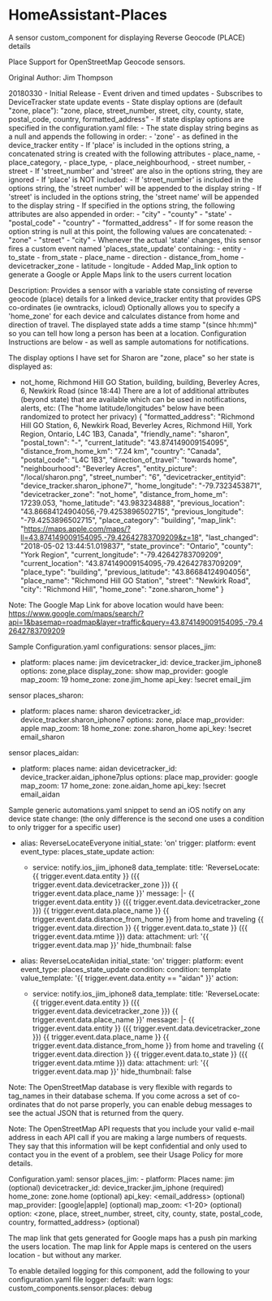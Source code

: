 # HomeAssistant-Places
A sensor custom_component for displaying Reverse Geocode (PLACE) details

Place Support for OpenStreetMap Geocode sensors.

Original Author:  Jim Thompson

20180330 - Initial Release
         - Event driven and timed updates
         - Subscribes to DeviceTracker state update events
         - State display options are (default "zone, place"):
           "zone, place, street_number, street, city, county, state, postal_code, country, formatted_address"
         - If state display options are specified in the configuration.yaml file:
           - The state display string begins as a null and appends the following in order:
             - 'zone' - as defined in the device_tracker entity
             - If 'place' is included in the options string, a concatenated string is created with the following attributes
               - place_name, 
               - place_category, 
               - place_type, 
               - place_neighbourhood, 
               - street number, 
               - street
               - If 'street_number' and 'street' are also in the options string, they are ignored
             - If 'place' is NOT included:
               - If 'street_number' is included in the options string, the 'street number' will be appended to the display string
               - If 'street' is included in the options string, the 'street name' will be appended to the display string
            - If specified in the options string, the following attributes are also appended in order:
              - "city"
              - "county"
              - "state'
              - "postal_code"
              - "country"
              - "formatted_address"
           - If for some reason the option string is null at this point, the following values are concatenated:
             - "zone"
             - "street"
             - "city"
         - Whenever the actual 'state' changes, this sensor fires a custom event named 'places_state_update' containing:
           - entity
           - to_state
           - from_state
           - place_name
           - direction
           - distance_from_home
           - devicetracker_zone
           - latitude
           - longitude
         - Added Map_link option to generate a Google or Apple Maps link to the users current location
         
Description:
  Provides a sensor with a variable state consisting of reverse geocode (place) details for a linked device_tracker entity that provides GPS co-ordinates (ie owntracks, icloud)
  Optionally allows you to specify a 'home_zone' for each device and calculates distance from home and direction of travel.
  The displayed state adds a time stamp "(since hh:mm)" so you can tell how long a person has been at a location.
  Configuration Instructions are below - as well as sample automations for notifications.
  
  The display options I have set for Sharon are "zone, place" so her state is displayed as:
  - not_home, Richmond Hill GO Station, building, building, Beverley Acres, 6, Newkirk Road (since 18:44)
  There are a lot of additional attributes (beyond state) that are available which can be used in notifications, alerts, etc:
  (The "home latitude/longitudes" below have been randomized to protect her privacy)
{
  "formatted_address": "Richmond Hill GO Station, 6, Newkirk Road, Beverley Acres, Richmond Hill, York Region, Ontario, L4C 1B3, Canada",
  "friendly_name": "sharon",
  "postal_town": "-",
  "current_latitude": "43.874149009154095",
  "distance_from_home_km": "7.24 km",
  "country": "Canada",
  "postal_code": "L4C 1B3",
  "direction_of_travel": "towards home",
  "neighbourhood": "Beverley Acres",
  "entity_picture": "/local/sharon.png",
  "street_number": "6",
  "devicetracker_entityid": "device_tracker.sharon_iphone7",
  "home_longitude": "-79.7323453871",
  "devicetracker_zone": "not_home",
  "distance_from_home_m": 17239.053,
  "home_latitude": "43.983234888",
  "previous_location": "43.86684124904056,-79.4253896502715",
  "previous_longitude": "-79.4253896502715",
  "place_category": "building",
  "map_link": "https://maps.apple.com/maps/?ll=43.874149009154095,-79.42642783709209&z=18",
  "last_changed": "2018-05-02 13:44:51.019837",
  "state_province": "Ontario",
  "county": "York Region",
  "current_longitude": "-79.42642783709209",
  "current_location": "43.874149009154095,-79.42642783709209",
  "place_type": "building",
  "previous_latitude": "43.86684124904056",
  "place_name": "Richmond Hill GO Station",
  "street": "Newkirk Road",
  "city": "Richmond Hill",
  "home_zone": "zone.sharon_home"
}

Note:  The Google Map Link for above location would have been:
       https://www.google.com/maps/search/?api=1&basemap=roadmap&layer=traffic&query=43.874149009154095,-79.42642783709209

Sample Configuration.yaml configurations:
sensor places_jim:
  - platform: places
    name: jim
    devicetracker_id: device_tracker.jim_iphone8
    options: zone,place
    display_zone: show
    map_provider: google
    map_zoom: 19
    home_zone: zone.jim_home
    api_key: !secret email_jim

sensor places_sharon:
  - platform: places
    name: sharon
    devicetracker_id: device_tracker.sharon_iphone7
    options: zone, place
    map_provider: apple
    map_zoom: 18
    home_zone: zone.sharon_home
    api_key: !secret email_sharon

sensor places_aidan:
  - platform: places
    name: aidan
    devicetracker_id: device_tracker.aidan_iphone7plus
    options: place
    map_provider: google
    map_zoom: 17
    home_zone: zone.aidan_home
    api_key: !secret email_aidan
  
Sample generic automations.yaml snippet to send an iOS notify on any device state change:
(the only difference is the second one uses a condition to only trigger for a specific user)

- alias: ReverseLocateEveryone
  initial_state: 'on'
  trigger:
    platform: event
    event_type: places_state_update
  action:
  - service: notify.ios_jim_iphone8
    data_template:
      title: 'ReverseLocate: {{ trigger.event.data.entity }} ({{ trigger.event.data.devicetracker_zone }}) {{ trigger.event.data.place_name }}'
      message: |-
        {{ trigger.event.data.entity }} ({{ trigger.event.data.devicetracker_zone }}) 
        {{ trigger.event.data.place_name }}
        {{ trigger.event.data.distance_from_home }} from home and traveling {{ trigger.event.data.direction }}
        {{ trigger.event.data.to_state }} ({{ trigger.event.data.mtime }})
      data:
        attachment:
          url: '{{ trigger.event.data.map }}'
          hide_thumbnail: false

- alias: ReverseLocateAidan
  initial_state: 'on'
  trigger:
    platform: event
    event_type: places_state_update
  condition:
    condition: template
    value_template: '{{ trigger.event.data.entity == "aidan" }}'
  action:
  - service: notify.ios_jim_iphone8
    data_template:
      title: 'ReverseLocate: {{ trigger.event.data.entity }} ({{ trigger.event.data.devicetracker_zone }}) {{ trigger.event.data.place_name }}'
      message: |-
        {{ trigger.event.data.entity }} ({{ trigger.event.data.devicetracker_zone }}) 
        {{ trigger.event.data.place_name }}
        {{ trigger.event.data.distance_from_home }} from home and traveling {{ trigger.event.data.direction }}
        {{ trigger.event.data.to_state }} ({{ trigger.event.data.mtime }})
      data:
        attachment:
          url: '{{ trigger.event.data.map }}'
          hide_thumbnail: false


Note:  The OpenStreetMap database is very flexible with regards to tag_names in their
       database schema.  If you come across a set of co-ordinates that do not parse
       properly, you can enable debug messages to see the actual JSON that is returned from the query.

Note:  The OpenStreetMap API requests that you include your valid e-mail address in each API call
       if you are making a large numbers of requests.  They say that this information will be kept
       confidential and only used to contact you in the event of a problem, see their Usage Policy for more details.

Configuration.yaml:
  sensor places_jim:
    - platform: Places
      name: jim                                     (optional)
      devicetracker_id: device_tracker.jim_iphone   (required)
      home_zone: zone.home                          (optional)
      api_key: <email_address>                      (optional)
      map_provider: [google|apple]                  (optional)
      map_zoom: <1-20>                              (optional)
      option: <zone, place, street_number, street, city, county, state, postal_code, country, formatted_address>  (optional)
      
The map link that gets generated for Google maps has a push pin marking the users location.
The map link for Apple maps is centered on the users location - but without any marker.
      
To enable detailed logging for this component, add the following to your configuration.yaml file
  logger:
    default: warn
    logs:
      custom_components.sensor.places: debug  
